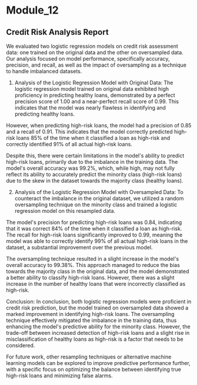 # Module_12
## Credit Risk Analysis Report
We evaluated two logistic regression models on credit risk assessment data: one trained on the original data and the other on oversampled data. Our analysis focused on model performance, specifically accuracy, precision, and recall, as well as the impact of oversampling as a technique to handle imbalanced datasets.

1. Analysis of the Logistic Regression Model with Original Data:
The logistic regression model trained on original data exhibited high proficiency in predicting healthy loans, demonstrated by a perfect precision score of 1.00 and a near-perfect recall score of 0.99. This indicates that the model was nearly flawless in identifying and predicting healthy loans.

However, when predicting high-risk loans, the model had a precision of 0.85 and a recall of 0.91. This indicates that the model correctly predicted high-risk loans 85% of the time when it classified a loan as high-risk and correctly identified 91% of all actual high-risk loans.

Despite this, there were certain limitations in the model's ability to predict high-risk loans, primarily due to the imbalance in the training data. The model's overall accuracy was 99.2%, which, while high, may not fully reflect its ability to accurately predict the minority class (high-risk loans) due to the skew in the dataset towards the majority class (healthy loans).

2. Analysis of the Logistic Regression Model with Oversampled Data:
To counteract the imbalance in the original dataset, we utilized a random oversampling technique on the minority class and trained a logistic regression model on this resampled data.

The model's precision for predicting high-risk loans was 0.84, indicating that it was correct 84% of the time when it classified a loan as high-risk. The recall for high-risk loans significantly improved to 0.99, meaning the model was able to correctly identify 99% of all actual high-risk loans in the dataset, a substantial improvement over the previous model.

The oversampling technique resulted in a slight increase in the model's overall accuracy to 99.38%. This approach managed to reduce the bias towards the majority class in the original data, and the model demonstrated a better ability to classify high-risk loans. However, there was a slight increase in the number of healthy loans that were incorrectly classified as high-risk.

Conclusion:
In conclusion, both logistic regression models were proficient in credit risk prediction, but the model trained on oversampled data showed a marked improvement in identifying high-risk loans. The oversampling technique effectively mitigated the imbalance in the training data, thus enhancing the model's predictive ability for the minority class. However, the trade-off between increased detection of high-risk loans and a slight rise in misclassification of healthy loans as high-risk is a factor that needs to be considered.

For future work, other resampling techniques or alternative machine learning models can be explored to improve predictive performance further, with a specific focus on optimizing the balance between identifying true high-risk loans and minimizing false alarms.